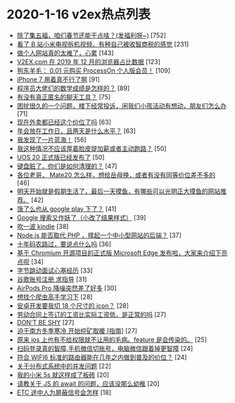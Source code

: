 # 2020-1-16 v2ex热点列表

+ [除了集五福，咱们春节还能干点啥？(发福利呀~)](https://www.v2ex.com/t/638443#reply752) [752]
+ [看了 B 站小米电视拆机视频，有种自己被收智商税的感觉](https://www.v2ex.com/t/638314#reply231) [231]
+ [做个人网站真的太难了，心累](https://www.v2ex.com/t/638408#reply143) [143]
+ [V2EX.com 在 2019 年 12 月的浏览器占比数据](https://www.v2ex.com/t/638401#reply123) [123]
+ [狗东羊毛： 0.01 元购买 ProcessOn 个人版会员！](https://www.v2ex.com/t/638426#reply109) [109]
+ [iPhone 7 用着真不行了啊](https://www.v2ex.com/t/638362#reply91) [91]
+ [程序员大佬们的数学成绩是怎样的？](https://www.v2ex.com/t/638350#reply89) [89]
+ [有没有真正匿名的聊天工具？](https://www.v2ex.com/t/638353#reply75) [75]
+ [困扰很久的一个问题，楼下经常投诉，闲我们小孩活动有想动，朋友们怎么办](https://www.v2ex.com/t/638481#reply71) [71]
+ [现在外卖都已经这个价位了吗](https://www.v2ex.com/t/638478#reply63) [63]
+ [年会放在工作日，且两天是什么水平？](https://www.v2ex.com/t/638307#reply63) [63]
+ [我发现了一片蓝海！](https://www.v2ex.com/t/638415#reply56) [56]
+ [我这种情况不应该厚着脸皮提加薪或者主动跑路？](https://www.v2ex.com/t/638304#reply50) [50]
+ [UOS 20 正式版已经发布了](https://www.v2ex.com/t/638339#reply50) [50]
+ [键盘脏了，你们是如何清理的？](https://www.v2ex.com/t/638359#reply47) [47]
+ [各位老哥， Mate20 怎么样，想给岳母换，或者有没有同等价位差不多的](https://www.v2ex.com/t/638309#reply46) [46]
+ [明天开始就是假期生活了，最后一天摸鱼，有哪些可以光明正大摸鱼的网站推荐。](https://www.v2ex.com/t/638388#reply42) [42]
+ [饿了么也从 google play 下了？](https://www.v2ex.com/t/638300#reply41) [41]
+ [Google 搜索又作妖了（小改了结果样式）](https://www.v2ex.com/t/638315#reply39) [39]
+ [吹一波 kindle](https://www.v2ex.com/t/638340#reply38) [38]
+ [Node.js 能否取代 PHP ，撑起一个中小型网站的后端？](https://www.v2ex.com/t/638457#reply37) [37]
+ [十年码农路过，要说点什么吗](https://www.v2ex.com/t/638464#reply36) [36]
+ [基于 Chromium 开源项目的正式版 Microsoft Edge 发布啦，大家来介绍下亮点呗](https://www.v2ex.com/t/638311#reply34) [34]
+ [字节跳动面试心塞经历](https://www.v2ex.com/t/638429#reply33) [33]
+ [谷歌账号注册 求指导](https://www.v2ex.com/t/638316#reply31) [31]
+ [AirPods Pro 降噪突然差了好多](https://www.v2ex.com/t/638348#reply30) [30]
+ [想找个爬虫高手学习下](https://www.v2ex.com/t/638472#reply28) [28]
+ [安卓开发要我切 18 个尺寸的 icon？](https://www.v2ex.com/t/638389#reply28) [28]
+ [劳动合同上签订的工资比实际工资低，是正常的吗](https://www.v2ex.com/t/638502#reply27) [27]
+ [DON'T BE SHY](https://www.v2ex.com/t/638329#reply27) [27]
+ [迫于南方冬季寒冷 开始挖矿取暖 [指南]](https://www.v2ex.com/t/638371#reply27) [27]
+ [原来 ios 上也有不给权限就不让用的毛病。feature 是会传染的。](https://www.v2ex.com/t/638414#reply25) [25]
+ [扫码登录真的智障,手机微信切账号，电脑微信跟着掉更智障](https://www.v2ex.com/t/638387#reply24) [24]
+ [符合 WIFI6 标准的路由器能在几年之内做到普及的价位？](https://www.v2ex.com/t/638390#reply24) [24]
+ [关于分布式系统中的并发问题](https://www.v2ex.com/t/638475#reply22) [22]
+ [我的小米 5s 就这样成了板砖](https://www.v2ex.com/t/638522#reply20) [20]
+ [请教关于 JS 的 await 的问题，应该没那么幼稚](https://www.v2ex.com/t/638460#reply20) [20]
+ [ETC 途中人为屏蔽信号会怎样](https://www.v2ex.com/t/638505#reply18) [18]
